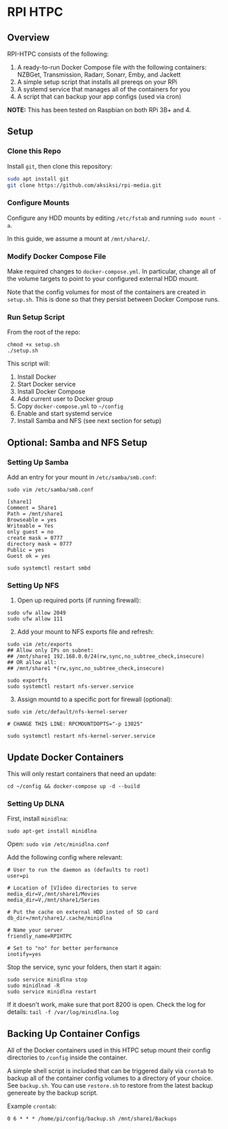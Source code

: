 # RPI HTPC

## Overview

RPI-HTPC consists of the following:

1. A ready-to-run Docker Compose file with the following containers: NZBGet, Transmission, Radarr, Sonarr, Emby, and Jackett
2. A simple setup script that installs all prereqs on your RPi
3. A systemd service that manages all of the containers for you
4. A script that can backup your app configs (used via cron)

**NOTE:** This has been tested on Raspbian on both RPi 3B+ and 4.

## Setup

### Clone this Repo

Install `git`, then clone this repository:

```bash
sudo apt install git
git clone https://github.com/aksiksi/rpi-media.git
```

### Configure Mounts

Configure any HDD mounts by editing `/etc/fstab` and running `sudo mount -a`.

In this guide, we assume a mount at `/mnt/share1/`.

### Modify Docker Compose File

Make required changes to `docker-compose.yml`.  In particular, change all of the volume targets to point to your configured external HDD mount.

Note that the config volumes for most of the containers are created in `setup.sh`.  This is done so that they persist between Docker Compose runs.

### Run Setup Script

From the root of the repo:

```
chmod +x setup.sh
./setup.sh
```

This script will:

1. Install Docker
2. Start Docker service
3. Install Docker Compose
4. Add current user to Docker group
5. Copy `docker-compose.yml` to `~/config`
6. Enable and start systemd service
7. Install Samba and NFS (see next section for setup)

## Optional: Samba and NFS Setup

### Setting Up Samba

Add an entry for your mount in `/etc/samba/smb.conf`:

```
sudo vim /etc/samba/smb.conf

[share1]
Comment = Share1
Path = /mnt/share1
Browseable = yes
Writeable = Yes
only guest = no
create mask = 0777
directory mask = 0777
Public = yes
Guest ok = yes

sudo systemctl restart smbd
```

### Setting Up NFS

1. Open up required ports (if running firewall):

```
sudo ufw allow 2049
sudo ufw allow 111
```

2. Add your mount to NFS exports file and refresh:

```
sudo vim /etc/exports
## Allow only IPs on subnet:
## /mnt/share1 192.168.0.0/24(rw,sync,no_subtree_check,insecure)
## OR allow all:
## /mnt/share1 *(rw,sync,no_subtree_check,insecure)

sudo exportfs
sudo systemctl restart nfs-server.service
```

3. Assign mountd to a specific port for firewall (optional):

```
sudo vim /etc/default/nfs-kernel-server

# CHANGE THIS LINE: RPCMOUNTDOPTS="-p 13025"

sudo systemctl restart nfs-kernel-server.service
```

## Update Docker Containers

This will only restart containers that need an update:

```
cd ~/config && docker-compose up -d --build
```

### Setting Up DLNA

First, install `minidlna`:

```
sudo apt-get install minidlna
```

Open: `sudo vim /etc/minidlna.conf`

Add the following config where relevant:

```
# User to run the daemon as (defaults to root)
user=pi

# Location of [V]ideo directories to serve
media_dir=V,/mnt/share1/Movies
media_dir=V,/mnt/share1/Series

# Put the cache on external HDD insted of SD card
db_dir=/mnt/share1/.cache/minidlna

# Name your server
friendly_name=RPIHTPC

# Set to "no" for better performance
inotify=yes
```

Stop the service, sync your folders, then start it again:

```
sudo service minidlna stop
sudo minidlnad -R
sudo service minidlna restart
```

If it doesn't work, make sure that port 8200 is open. Check the log for details: `tail -f /var/log/minidlna.log`

## Backing Up Container Configs

All of the Docker containers used in this HTPC setup mount their config directories to `/config` inside the container.

A simple shell script is included that can be triggered daily via `crontab` to backup all of the container config volumes to a directory of your choice.  See `backup.sh`. You can use `restore.sh` to restore from the latest backup genereate by the backup script.

Example `crontab`:

```
0 6 * * * /home/pi/config/backup.sh /mnt/share1/Backups
```
